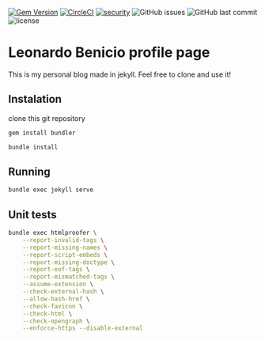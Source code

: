 [![Gem Version](https://img.shields.io/gem/v/jekyll.svg?style=flat-square)](https://rubygems.org)
[![CircleCI](https://img.shields.io/circleci/build/github/lbenicio/lbenicio.blog?style=flat-square)](https://circleci.com/gh/lbenicio/lbenicio.blog)
[![security](https://hakiri.io/github/lbenicio/lbenicio.blog/master.svg)](https://hakiri.io/github/lbenicio/lbenicio.blog/main)
![GitHub issues](https://img.shields.io/github/issues-raw/lbenicio/lbenicio.blog?style=flat-square)
![GitHub last commit](https://img.shields.io/github/last-commit/lbenicio/lbenicio.blog?style=flat-square)
![license](https://img.shields.io/github/license/lbenicio/lbenicio.blog?style=flat-square)

# Leonardo Benicio profile page
This is my personal blog made in jekyll. Feel free to clone and use it!

## Instalation
clone this git repository

```bash
gem install bundler
```
```bash
bundle install
```

## Running
```bash
bundle exec jekyll serve
```

## Unit tests
```bash
bundle exec htmlproofer \
    --report-invalid-tags \
    --report-missing-names \
    --report-script-embeds \
    --report-missing-doctype \
    --report-eof-tags \
    --report-mismatched-tags \
    --assume-extension \
    --check-external-hash \
    --allow-hash-href \
    --check-favicon \
    --check-html \
    --check-opengraph \
    --enforce-https --disable-external
```